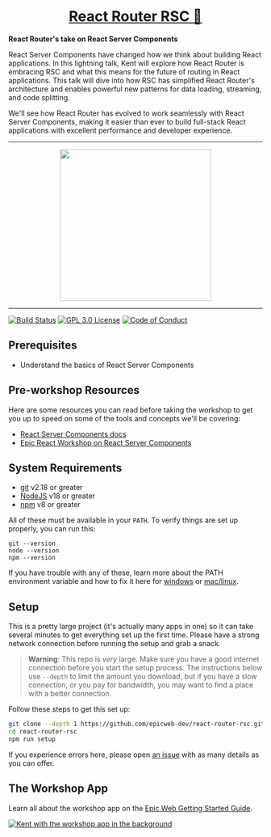 <div>
  <h1 align="center"><a href="https://www.epicweb.dev/workshops">React Router RSC 💫</a></h1>
  <strong>
    React Router's take on React Server Components
  </strong>
  <p>
    React Server Components have changed how we think about building React applications. In this lightning talk, Kent will explore how React Router is embracing RSC and what this means for the future of routing in React applications. This talk will dive into how RSC has simplified React Router's architecture and enables powerful new patterns for data loading, streaming, and code splitting.
    </p>
    <p>
      We'll see how React Router has evolved to work seamlessly with React Server Components, making it easier than ever to build full-stack React applications with excellent performance and developer experience.
  </p>
</div>

<hr />

<div align="center">
  <a
    alt="Epic Web logo with the words Deployed Version"
    href="https://epicweb-dev-react-router-rsc.fly.dev/"
  >
    <img
      width="300px"
      src="https://github-production-user-asset-6210df.s3.amazonaws.com/1500684/254000390-447a3559-e7b9-4918-947a-1b326d239771.png"
    />
  </a>
</div>

<hr />

<!-- prettier-ignore-start -->
[![Build Status][build-badge]][build]
[![GPL 3.0 License][license-badge]][license]
[![Code of Conduct][coc-badge]][coc]
<!-- prettier-ignore-end -->

## Prerequisites

- Understand the basics of React Server Components

## Pre-workshop Resources

Here are some resources you can read before taking the workshop to get you up to
speed on some of the tools and concepts we'll be covering:

- [React Server Components docs](https://react.dev/reference/rsc/server-components)
- [Epic React Workshop on React Server Components](https://www.epicreact.dev/workshops/react-server-components)

## System Requirements

- [git][git] v2.18 or greater
- [NodeJS][node] v18 or greater
- [npm][npm] v8 or greater

All of these must be available in your `PATH`. To verify things are set up
properly, you can run this:

```shell
git --version
node --version
npm --version
```

If you have trouble with any of these, learn more about the PATH environment
variable and how to fix it here for [windows][win-path] or
[mac/linux][mac-path].

## Setup

This is a pretty large project (it's actually many apps in one) so it can take
several minutes to get everything set up the first time. Please have a strong
network connection before running the setup and grab a snack.

> **Warning**: This repo is _very_ large. Make sure you have a good internet
> connection before you start the setup process. The instructions below use
> `--depth` to limit the amount you download, but if you have a slow connection,
> or you pay for bandwidth, you may want to find a place with a better
> connection.

Follow these steps to get this set up:

```sh nonumber
git clone --depth 1 https://github.com/epicweb-dev/react-router-rsc.git
cd react-router-rsc
npm run setup
```

If you experience errors here, please open [an issue][issue] with as many
details as you can offer.

## The Workshop App

Learn all about the workshop app on the
[Epic Web Getting Started Guide](https://www.epicweb.dev/get-started).

[![Kent with the workshop app in the background](https://github-production-user-asset-6210df.s3.amazonaws.com/1500684/280407082-0e012138-e01d-45d5-abf2-86ffe5d03c69.png)](https://www.epicweb.dev/get-started)

<!-- prettier-ignore-start -->
[npm]: https://www.npmjs.com/
[node]: https://nodejs.org
[git]: https://git-scm.com/
[build-badge]: https://img.shields.io/github/actions/workflow/status/epicweb-dev/react-router-rsc/validate.yml?branch=main&logo=github&style=flat-square
[build]: https://github.com/epicweb-dev/react-router-rsc/actions?query=workflow%3Avalidate
[license-badge]: https://img.shields.io/badge/license-GPL%203.0%20License-blue.svg?style=flat-square
[license]: https://github.com/epicweb-dev/react-router-rsc/blob/main/LICENSE
[coc-badge]: https://img.shields.io/badge/code%20of-conduct-ff69b4.svg?style=flat-square
[coc]: https://kentcdodds.com/conduct
[win-path]: https://www.howtogeek.com/118594/how-to-edit-your-system-path-for-easy-command-line-access/
[mac-path]: http://stackoverflow.com/a/24322978/971592
[issue]: https://github.com/epicweb-dev/react-router-rsc/issues/new
<!-- prettier-ignore-end -->

